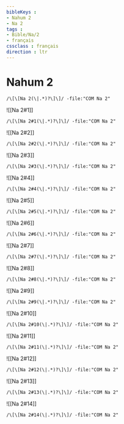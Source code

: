 ```yaml
---
bibleKeys : 
- Nahum 2
- Na 2
tags : 
- Bible/Na/2
- français
cssclass : français
direction : ltr
---
```


# Nahum 2

```query
/\[\[Na 2(\|.*)?\]\]/ -file:"COM Na 2"
```



![[Na 2#1]]

```query
/\[\[Na 2#1(\|.*)?\]\]/ -file:"COM Na 2"
```

![[Na 2#2]]

```query
/\[\[Na 2#2(\|.*)?\]\]/ -file:"COM Na 2"
```

![[Na 2#3]]

```query
/\[\[Na 2#3(\|.*)?\]\]/ -file:"COM Na 2"
```

![[Na 2#4]]

```query
/\[\[Na 2#4(\|.*)?\]\]/ -file:"COM Na 2"
```

![[Na 2#5]]

```query
/\[\[Na 2#5(\|.*)?\]\]/ -file:"COM Na 2"
```

![[Na 2#6]]

```query
/\[\[Na 2#6(\|.*)?\]\]/ -file:"COM Na 2"
```

![[Na 2#7]]

```query
/\[\[Na 2#7(\|.*)?\]\]/ -file:"COM Na 2"
```

![[Na 2#8]]

```query
/\[\[Na 2#8(\|.*)?\]\]/ -file:"COM Na 2"
```

![[Na 2#9]]

```query
/\[\[Na 2#9(\|.*)?\]\]/ -file:"COM Na 2"
```

![[Na 2#10]]

```query
/\[\[Na 2#10(\|.*)?\]\]/ -file:"COM Na 2"
```

![[Na 2#11]]

```query
/\[\[Na 2#11(\|.*)?\]\]/ -file:"COM Na 2"
```

![[Na 2#12]]

```query
/\[\[Na 2#12(\|.*)?\]\]/ -file:"COM Na 2"
```

![[Na 2#13]]

```query
/\[\[Na 2#13(\|.*)?\]\]/ -file:"COM Na 2"
```

![[Na 2#14]]

```query
/\[\[Na 2#14(\|.*)?\]\]/ -file:"COM Na 2"
```

